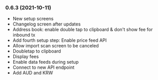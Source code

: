 ### **0.6.3** (2021-10-11)
* New setup screens
* Changelog screen after updates
* Address book: enable double tap to clipboard & don't show fee for inbound tx 
* Add fourth setup step: Enable price feed API
* Allow import scan screen to be canceled
* Doubletap to clipboard
* Display fees
* Enable data feeds during setup
* Connect to new API endpoint
* Add AUD and KRW
